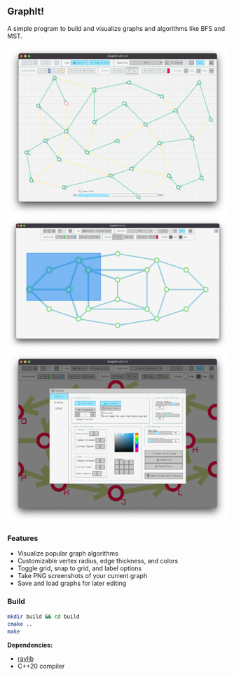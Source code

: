 ## GraphIt!

A simple program to build and visualize graphs and algorithms like BFS and MST.

![Overview](.github/assets/screenshot-1.png)
![Edit Mode](.github/assets/screenshot-2.png)
![Settings](.github/assets/screenshot-3.png)

### Features

- Visualize popular graph algorithms
- Customizable vertex radius, edge thickness, and colors
- Toggle grid, snap to grid, and label options
- Take PNG screenshots of your current graph
- Save and load graphs for later editing

### Build

```bash
mkdir build && cd build
cmake ..
make
```

**Dependencies:**

- [raylib](https://www.raylib.com/)
- C++20 compiler